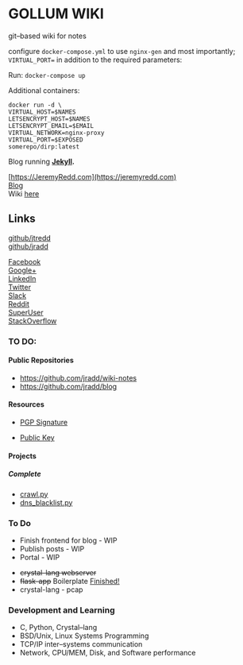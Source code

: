# GOLLUM WIKI
git–based wiki for notes

configure `docker-compose.yml` to use `nginx-gen` and most importantly; 
`VIRTUAL_PORT=` in addition to the required parameters:

Run:
`docker-compose up`

Additional containers:

```
docker run -d \
VIRTUAL_HOST=$NAMES
LETSENCRYPT_HOST=$NAMES
LETSENCRYPT_EMAIL=$EMAIL
VIRTUAL_NETWORK=nginx-proxy
VIRTUAL_PORT=$EXPOSED
somerepo/dirp:latest
```

Blog running **[Jekyll](https://jekyllrb.com/docs/home/ "Blog–aware, static site–generator.").**  

[https://JeremyRedd.com](https://jeremyredd.com)  
[Blog](https://blog.jeremyredd.com)  
Wiki [here](https://wiki.jeremyredd.com)  

## Links  
[github/jtredd](https://github.com/jtredd)  
[github/jradd](https://github.com/jradd)

[Facebook](https://facebook.com/jeremytredd)  
[Google+](https://plus.google.com/JeremyRedd+)  
[LinkedIn](https://linkedin.com/in/jeremytredd)  
[Twitter](https://twitter.com/jeremytredd)  
[Slack](https://jredd.slack.com)  
[Reddit](https://www.reddit.com/user/jradd)  
[SuperUser](https://superuser.com/users/87239/jredd)  
[StackOverflow](https://stackoverflow.com/users/2789486/jredd)  


### TO DO:  

#### Public Repositories  
* https://github.com/jradd/wiki-notes  
* https://github.com/jradd/blog

#### Resources  

* [PGP Signature](https://jeremyredd.com/jredd_pgp_sig)  

* [Public Key](https://jeremyredd.com/jredd_key.pub)  

#### Projects  


##### Complete  

* [crawl.py](crawl)  
* [dns_blacklist.py](dns_blacklist)  

### To Do
* Finish frontend for blog - WIP
* Publish posts - WIP
* Portal - WIP
- ~~crystal-lang webserver~~
- ~~flask-app~~ Boilerplate [Finished!](https://jeremyredd.com)  
- crystal-lang - pcap



### Development and Learning  

- C, Python, Crystal–lang
- BSD/Unix, Linux Systems Programming
- TCP/IP inter–systems communication
- Network, CPU/MEM, Disk, and Software performance


